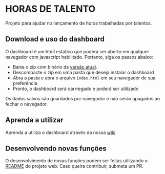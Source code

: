 # HORAS DE TALENTO
Projeto para ajudar no lançamento de horas trabalhadas por talentos.

## Download e uso do dashboard
O dashboard é um html estático que poderá ser aberto em qualquer navegador com javascript habilitado. Portanto, siga os passos abaixo:
* Baixe o zip com binário da [versão atual](https://github.com/alexferreiradev/gerenciador_horas_trabalho/releases/latest).
* Descompacte o zip em uma pasta que deseja instalar o dashboard
* Abra a pasta  e abra o arquivo `index.html` em seu navegador de sua preferência
* Pronto, o dashboard será carrregado e poderá ser utilizado

Os dados salvos são guardados por navegador e não serão apagados ao fechar o navegador.

## Aprenda a utilizar

Aprenda a utiliza o dashboard através da nossa [wiki](https://github.com/alexferreiradev/gerenciador_horas_trabalho/wiki)

## Desenvolvendo novas funções
O desenvolvimento de novas funções podem ser feitas utilizando o [README](./frontend-web/README.md) do projeto web. Caso queira contribuir, submeta um PR.

